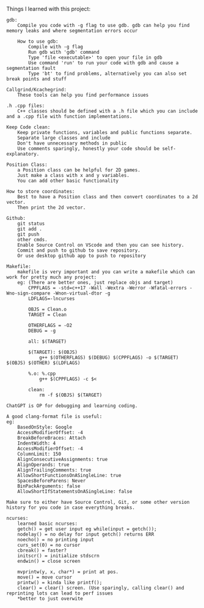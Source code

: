 Things I learned with this project: 

    gdb: 
        Compile you code with -g flag to use gdb. gdb can help you find memory leaks and where segmentation errors occur

        How to use gdb: 
            Compile with -g flag
            Run gdb with 'gdb' command
            Type 'file <executable>' to open your file in gdb
            Use command 'run' to run your code with gdb and cause a segmentation fault
            Type 'bt' to find problems, alternatively you can also set break points and stuff

    Callgrind/Kcachegrind: 
        These tools can help you find performance issues
    
    .h .cpp files: 
        C++ classes should be defined with a .h file which you can include and a .cpp file with function implementations. 
    
    Keep Code clean: 
        Keep private functions, variables and public functions separate. 
        Separate large classes and include 
        Don't have unnecessary methods in public
        Use comments sparingly, honestly your code should be self-explanatory. 
    
    Position Class: 
        a Position class can be helpful for 2D games. 
        Just make a class with x and y variables. 
        You can add other basic functionality
    
    How to store coordinates: 
        Best to have a Position class and then convert coordinates to a 2d vector. 
        Then print the 2d vector. 
    
    Github: 
        git status 
        git add .
        git push 
        other cmds. 
        Enable Source Control on VScode and then you can see history. 
        Commit and push to github to save repository. 
        Or use desktop github app to push to repository

    Makefile: 
        makefile is very important and you can write a makefile which can work for pretty much any project: 
        eg: (There are better ones, just replace objs and target)
            CPPFLAGS = -std=c++17 -Wall -Wextra -Werror -Wfatal-errors -Wno-sign-compare -Wnon-virtual-dtor -g
            LDFLAGS=-lncurses

            OBJS = Clean.o
            TARGET = Clean

            OTHERFLAGS = -O2
            DEBUG = -g

            all: $(TARGET)

            $(TARGET): $(OBJS)
                g++ $(OTHERFLAGS) $(DEBUG) $(CPPFLAGS) -o $(TARGET) $(OBJS) $(OTHER) $(LDFLAGS) 

            %.o: %.cpp
                g++ $(CPPFLAGS) -c $<

            clean:
                rm -f $(OBJS) $(TARGET)
    
    ChatGPT is OP for debugging and learning coding. 
    
    A good clang-format file is useful: 
    eg: 
        BasedOnStyle: Google
        AccessModifierOffset: -4
        BreakBeforeBraces: Attach
        IndentWidth: 4
        AccessModifierOffset: -4
        ColumnLimit: 150
        AlignConsecutiveAssignments: true
        AlignOperands: true
        AlignTrailingComments: true
        AllowShortFunctionsOnASingleLine: true
        SpacesBeforeParens: Never
        BinPackArguments: false
        AllowShortIfStatementsOnASingleLine: false

    Make sure to either have Source Control, Git, or some other version history for you code in case everything breaks. 

    ncurses: 
        learned basic ncurses: 
        getch() = get user input eg while(input = getch());
        nodelay() = no delay for input getch() returns ERR
        noecho() = no printing input
        curs_set(0) = no cursor
        cbreak() = faster?
        initscr() = initialize stdscrn
        endwin() = close screen
        
        mvprintw(y, x, char*) = print at pos. 
        move() = move cursor
        printw() = kinda like printf();
        clear() = clear() screen. (Use sparingly, calling clear() and reprinting lots can lead to perf issues
        *better to just overwite 



